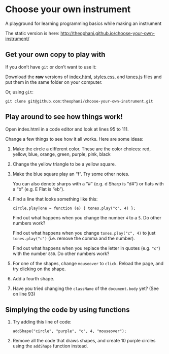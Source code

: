 # Choose your own instrument

A playground for learning programming basics while making an instrument

The static version is here: http://theophani.github.io/choose-your-own-instrument/

## Get your own copy to play with

If you don’t have `git` or don’t want to use it:

Download the **raw** versions of [index.html](index.html), [styles.css](styles.css), and [tones.js](tones.js) files and put them in the same folder on your computer.

Or, using `git`:

```
git clone git@github.com:theophani/choose-your-own-instrument.git
```

## Play around to see how things work!

Open index.html in a code editor and look at lines 95 to 111.

Change a few things to see how it all works. Here are some ideas:

1. Make the circle a different color. These are the color choices: red, yellow, blue, orange, green, purple, pink, black

2. Change the yellow triangle to be a yellow square.

3. Make the blue square play an “f”. Try some other notes.

   You can also denote sharps with a “#” (e.g. d Sharp is “d#”) or flats with a “b” (e.g. E Flat is “eb”).

4. Find a line that looks something like this:

   ```
   circle.playTone = function (e) { tones.play("c", 4) };
   ```

   Find out what happens when you change the number `4` to a `5`. Do other numbers work?

   Find out what happens when you change `tones.play("c", 4)` to just `tones.play("c")` (i.e. remove the comma and the number).

   Find out what happens when you replace the letter in quotes (e.g. `"c"`) with the number `880`. Do other numbers work?

5. For one of the shapes, change `mouseover` to `click`. Reload the page, and try clicking on the shape.

6. Add a fourth shape.

7. Have you tried changing the `className` of the `document.body` yet? (See on line 93)

## Simplying the code by using functions

1. Try adding this line of code:

   ```
   addShape("circle", "purple", "c", 4, "mouseover");
   ```

2. Remove all the code that draws shapes, and create 10 purple circles using the `addShape` function instead.

